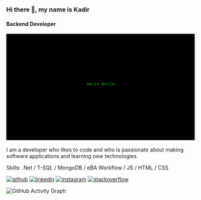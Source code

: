 ### Hi there 👋, my name is Kadir 
#### Backend Developer
![Backend Developer](https://github.com/TheOryZ/TheOryZ/blob/main/wallhaven-42kgzg.png)

I am a developer who likes to code and who is passionate about making software applications and learning new technologies.

Skills: .Net / T-SQL / MongoDB / eBA Workflow / JS / HTML / CSS



[<img src='https://cdn.jsdelivr.net/npm/simple-icons@3.0.1/icons/github.svg' alt='github' height='40'>](https://github.com/https://github.com/TheOryZ)  [<img src='https://cdn.jsdelivr.net/npm/simple-icons@3.0.1/icons/linkedin.svg' alt='linkedin' height='40'>](https://www.linkedin.com/in/https://www.linkedin.com/in/kadirrturann//)  [<img src='https://cdn.jsdelivr.net/npm/simple-icons@3.0.1/icons/instagram.svg' alt='instagram' height='40'>](https://www.instagram.com/https://www.instagram.com/kadirrturann//)  [<img src='https://cdn.jsdelivr.net/npm/simple-icons@3.0.1/icons/stackoverflow.svg' alt='stackoverflow' height='40'>](https://stackoverflow.com/users/https://stackoverflow.com/users/12898065/kadir-turan)  

![GitHub Activity Graph](https://activity-graph.herokuapp.com/graph?username=TheOryZ)  


